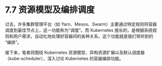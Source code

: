 # 7.7 资源模型及编排调度

过去，许多集群管理平台（如 Yarn、Mesos、Swarm）主要通过特定规则将容器调度到最佳节点上，这一功能称为“调度”。而 Kubernetes 擅长的，是根据系统规则和用户需求，自动化地处理好容器间的各种关系，这个功能就是我们常听到的 “编排”。

接下来，笔者将围绕 Kubernetes 资源模型、异构资源扩展以及默认调度器（kube-scheduler），深入讨论  Kubernetes 的容器编排功能。